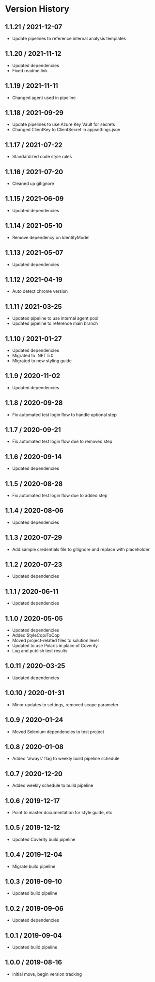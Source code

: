 # Version History

## 1.1.21 / 2021-12-07

- Update pipelines to reference internal analysis templates

## 1.1.20 / 2021-11-12

- Updated dependencies
- Fixed readme link

## 1.1.19 / 2021-11-11

- Changed agent used in pipeline

## 1.1.18 / 2021-09-29

- Update pipelines to use Azure Key Vault for secrets
- Changed ClientKey to ClientSecret in appsettings.json

## 1.1.17 / 2021-07-22

- Standardized code style rules

## 1.1.16 / 2021-07-20

- Cleaned up gitignore

## 1.1.15 / 2021-06-09

- Updated dependencies

## 1.1.14 / 2021-05-10

- Remove dependency on IdentityModel

## 1.1.13 / 2021-05-07

- Updated dependencies

## 1.1.12 / 2021-04-19

- Auto detect chrome version

## 1.1.11 / 2021-03-25

- Updated pipeline to use internal agent pool
- Updated pipeline to reference main branch

## 1.1.10 / 2021-01-27

- Updated dependencies
- Migrated to .NET 5.0
- Migrated to new styling guide

## 1.1.9 / 2020-11-02

- Updated dependencies

## 1.1.8 / 2020-09-28

- Fix automated test login flow to handle optional step

## 1.1.7 / 2020-09-21

- Fix automated test login flow due to removed step

## 1.1.6 / 2020-09-14

- Updated dependencies

## 1.1.5 / 2020-08-28

- Fix automated test login flow due to added step

## 1.1.4 / 2020-08-06

- Updated dependencies

## 1.1.3 / 2020-07-29

- Add sample credentials file to gitignore and replace with placeholder

## 1.1.2 / 2020-07-23

- Updated dependencies

## 1.1.1 / 2020-06-11

- Updated dependencies

## 1.1.0 / 2020-05-05

- Updated dependencies
- Added StyleCop/FxCop
- Moved project-related files to solution level
- Updated to use Polaris in place of Coverity
- Log and publish test results

## 1.0.11 / 2020-03-25

- Updated dependencies

## 1.0.10 / 2020-01-31

- Minor updates to settings, removed scope parameter

## 1.0.9 / 2020-01-24

- Moved Selenium dependencies to test project

## 1.0.8 / 2020-01-08

- Added 'always' flag to weekly build pipeline schedule

## 1.0.7 / 2020-12-20

- Added weekly schedule to build pipeline

## 1.0.6 / 2019-12-17

- Point to master documentation for style guide, etc

## 1.0.5 / 2019-12-12

- Updated Coverity build pipeline

## 1.0.4 / 2019-12-04

- Migrate build pipeline

## 1.0.3 / 2019-09-10

- Updated build pipeline

## 1.0.2 / 2019-09-06

- Updated dependencies

## 1.0.1 / 2019-09-04

- Updated build pipeline

## 1.0.0 / 2019-08-16

- Initial move, begin version tracking
